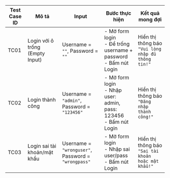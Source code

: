 | **Test Case ID** | **Mô tả**                       | **Input**                                          | **Bước thực hiện**                                                         | **Kết quả mong đợi**                                |
| ---------------- | ------------------------------- | -------------------------------------------------- | -------------------------------------------------------------------------- | --------------------------------------------------- |
| TC01             | Login với ô trống (Empty Input) | Username = `""`, Password = `""`                   | - Mở form login <br> - Để trống username + password <br> - Bấm nút Login   | Hiển thị thông báo `"Vui lòng nhập đủ thông tin!"`  |
| TC02             | Login thành công                | Username = `"admin"`, Password = `"123456"`        | - Mở form login <br> - Nhập user: admin, pass: 123456 <br> - Bấm nút Login | Hiển thị thông báo `"Đăng nhập thành công!"`        |
| TC03             | Login sai tài khoản/mật khẩu    | Username = `"wronguser"`, Password = `"wrongpass"` | - Mở form login <br> - Nhập sai user/pass <br> - Bấm nút Login             | Hiển thị thông báo `"Sai tài khoản hoặc mật khẩu!"` |
